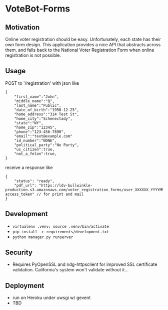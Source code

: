 # VoteBot-Forms

## Motivation
Online voter registration should be easy. Unfortunately, each state has their own form design. This application provides a nice API that abstracts across them, and falls back to the National Voter Registration Form when online registration is not possible.

## Usage
POST to '/registration' with json like
```
{ 
    "first_name":"John",
    "middle_name":"Q",
    "last_name":"Public",
    "date_of_birth":"1950-12-25",
    "home_address":"314 Test St",
    "home_city":"Schenectady",
    "state":"NY",
    "home_zip":"12345",
    "phone":"123-456-7890",
    "email":"text@example.com"
    "id_number":"NONE",
    "political_party":"No Party",
    "us_citizen":true,
    "not_a_felon":true,
}
```

receive a response like
```
{
    "status": "ready",
    "pdf_url": "https://ldv-bullwinkle-production.s3.amazonaws.com/voter_registration_forms/user_XXXXXX_YYYYMMDDHHMMSS_HASH.pdf?access_token" // for print and mail
}
```

## Development
- `virtualenv .venv; source .venv/bin/activate`
- `pip install -r requirements/development.txt`
- `python manager.py runserver`

## Security
- Requires PyOpenSSL and ndg-httpsclient for improved SSL certificate validation. California's system won't validate without it...

## Deployment
- run on Heroku under uwsgi w/ gevent
- TBD
